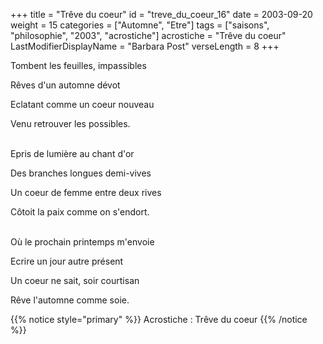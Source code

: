 +++
title = "Trêve du coeur"
id = "treve_du_coeur_16"
date = 2003-09-20
weight = 15
categories = ["Automne", "Etre"]
tags = ["saisons", "philosophie", "2003", "acrostiche"]
acrostiche = "Trêve du coeur"
LastModifierDisplayName = "Barbara Post"
verseLength = 8
+++

Tombent les feuilles, impassibles

Rêves d'un automne dévot

Eclatant comme un coeur nouveau

Venu retrouver les possibles.

 \
Epris de lumière au chant d'or

Des branches longues demi-vives

Un coeur de femme entre deux rives

Côtoit la paix comme on s'endort.

 \
Où le prochain printemps m'envoie

Ecrire un jour autre présent

Un coeur ne sait, soir courtisan

Rêve l'automne comme soie.

{{% notice style="primary" %}}
Acrostiche : Trêve du coeur
{{% /notice %}}
